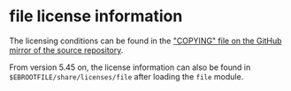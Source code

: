# file license information

The licensing conditions can be found in the
["COPYING" file on the GitHub mirror of the source repository](https://github.com/file/file/blob/master/COPYING).

From version 5.45 on, the license information can also be found in
`$EBROOTFILE/share/licenses/file` after loading the `file` module.
